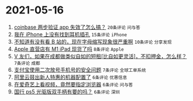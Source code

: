 # 2021-05-16

1. [coinbase 两步验证 app 失效了怎么搞？](https://www.v2ex.com/t/777188) `20条评论` `问与答`
1. [我在 iPhone 上没有找到耳机插孔](https://www.v2ex.com/t/777185) `15条评论` `iPhone`
1. [不知道有没有看 B 站的，现在字母缩写现象很严重啊](https://www.v2ex.com/t/777184) `10条评论` `分享发现`
1. [Apple 直营店有 M1 iPad 现货了吗](https://www.v2ex.com/t/777186) `8条评论` `Apple`
1. [V 友们，如果在成都做类似自如的短租[比自如更灵活]，不扣押金，怎么样？](https://www.v2ex.com/t/777199) `7条评论` `成都`
1. [支付宝使用二次放号手机号的安全问题](https://www.v2ex.com/t/777195) `7条评论` `全球工单系统`
1. [阿里云叕出新人特惠的机器配置了](https://www.v2ex.com/t/777191) `6条评论` `优惠信息`
1. [在爱奇艺上看视频，竟然要指定浏览器](https://www.v2ex.com/t/777189) `6条评论` `问与答`
1. [国行 ps5 光驱版双手柄有要的吗？](https://www.v2ex.com/t/777182) `6条评论` `深圳`
